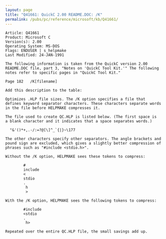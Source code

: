 ```yaml
---
layout: page
title: "Q41661: QuickC 2.00 README.DOC: /K"
permalink: /pubs/pc/reference/microsoft/kb/Q41661/
---
```


	Article: Q41661
	Product: Microsoft C
	Version(s): 2.00
	Operating System: MS-DOS
	Flags: ENDUSER | s_helpmake
	Last Modified: 24-JAN-1991
	
	The following information is taken from the QuickC version 2.00
	README.DOC file, part 3, "Notes on 'QuickC Tool Kit.'" The following
	notes refer to specific pages in "QuickC Tool Kit."
	
	Page 182   /K[filename]
	
	Add this description to the table:
	
	Optimizes .HLP file sizes. The /K option specifies a file that
	defines keyword separator characters. These characters separate words
	in the file before HELPMAKE compresses it.
	
	The file used to create QC.HLP is listed below. (The first space is
	a blank character and it indicates that a space separates words.)
	
	  "&'()*+,.-/:=?@[\]^_`{|}~\177
	
	The other characters specify other separators. The angle brackets and
	pound sign are excluded, which gives a slightly better compression of
	phrases such as "#include <stdio.h>".
	
	Without the /K option, HELPMAKE sees these tokens to compress:
	
	        #
	        include
	        <
	        stdio
	        .
	         h
	         >
	
	With the /K option, HELPMAKE sees the following tokens to compress:
	
	        #include
	        <stdio
	        .
	         h>
	
	Repeated over the entire QC.HLP file, the small savings add up.
